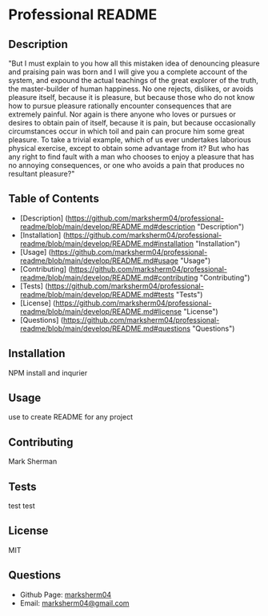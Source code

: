 # Professional README
 
## Description
"But I must explain to you how all this mistaken idea of denouncing pleasure and praising pain was born and I will give you a complete account of the system, and expound the actual teachings of the great explorer of the truth, the master-builder of human happiness. No one rejects, dislikes, or avoids pleasure itself, because it is pleasure, but because those who do not know how to pursue pleasure rationally encounter consequences that are extremely painful. Nor again is there anyone who loves or pursues or desires to obtain pain of itself, because it is pain, but because occasionally circumstances occur in which toil and pain can procure him some great pleasure. To take a trivial example, which of us ever undertakes laborious physical exercise, except to obtain some advantage from it? But who has any right to find fault with a man who chooses to enjoy a pleasure that has no annoying consequences, or one who avoids a pain that produces no resultant pleasure?"

  ## Table of Contents
- [Description] (https://github.com/marksherm04/professional-readme/blob/main/develop/README.md#description "Description")
- [Installation] (https://github.com/marksherm04/professional-readme/blob/main/develop/README.md#installation "Installation")
- [Usage] (https://github.com/marksherm04/professional-readme/blob/main/develop/README.md#usage "Usage")
- [Contributing] (https://github.com/marksherm04/professional-readme/blob/main/develop/README.md#contributing "Contributing")
- [Tests] (https://github.com/marksherm04/professional-readme/blob/main/develop/README.md#tests "Tests")
- [License] (https://github.com/marksherm04/professional-readme/blob/main/develop/README.md#license "License")
- [Questions] (https://github.com/marksherm04/professional-readme/blob/main/develop/README.md#questions "Questions")

## Installation
NPM install and inqurier

## Usage
use to create README for any project

## Contributing
Mark Sherman

## Tests
test test

## License
MIT

## Questions

- Github Page: [marksherm04](https://github.com/marksherm04)
- Email: marksherm04@gmail.com
